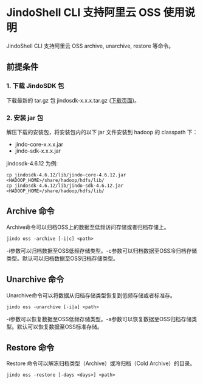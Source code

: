 # JindoShell CLI 支持阿里云 OSS 使用说明
JindoShell CLI 支持阿里云 OSS archive, unarchive, restore 等命令。

## 前提条件
### 1. 下载 JindoSDK 包
下载最新的 tar.gz 包 jindosdk-x.x.x.tar.gz ([下载页面](/docs/user/4.x/jindodata_download.md))。

### 2. 安装 jar 包
解压下载的安装包，将安装包内的以下 jar 文件安装到 hadoop 的 classpath 下：
* jindo-core-x.x.x.jar
* jindo-sdk-x.x.x.jar

jindosdk-4.6.12 为例:
```
cp jindosdk-4.6.12/lib/jindo-core-4.6.12.jar <HADOOP_HOME>/share/hadoop/hdfs/lib/
cp jindosdk-4.6.12/lib/jindo-sdk-4.6.12.jar <HADOOP_HOME>/share/hadoop/hdfs/lib/
```

## Archive 命令
Archive命令可以归档OSS上的数据至低频访问存储或者归档存储上。

```
jindo oss -archive [-i|c] <path>
```

-i参数可以归档数据至OSS低频存储类型。-c参数可以归档数据至OSS冷归档存储类型。默认可以归档数据至OSS归档存储类型。

## Unarchive 命令
Unarchive命令可以将数据从归档存储类型恢复到低频存储或者标准存。

```
jindo oss -unarchive [-i|a] <path>
```

-i参数可以恢复数据至OSS低频存储类型。-a参数可以恢复数据至OSS归档存储类型。默认可以恢复数据至OSS标准存储。

## Restore 命令
Restore 命令可以解冻归档类型（Archive）或冷归档（Cold Archive）的目录。

```
jindo oss -restore [-days <days>] <path>
```